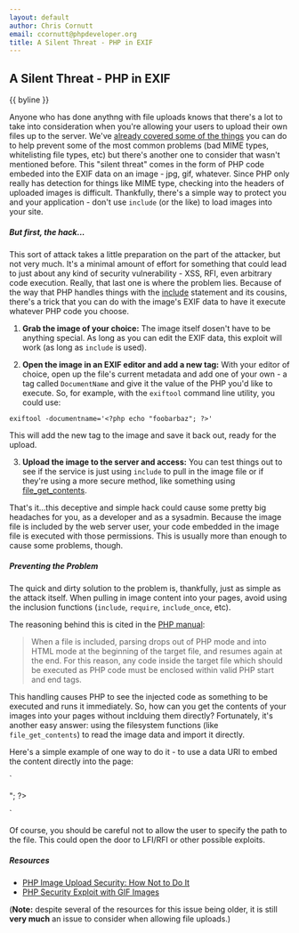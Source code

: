 ```yaml
---
layout: default
author: Chris Cornutt
email: ccornutt@phpdeveloper.org
title: A Silent Threat - PHP in EXIF
---
```


A Silent Threat - PHP in EXIF
--------------

{{ byline }}

Anyone who has done anythng with file uploads knows that there's a lot to take into
consideration when you're allowing your users to upload their own files up to the server.
We've [already covered some of the things](2012/08/21/Effective-Upload-Handling-Tips.html)
you can do to help prevent some of the most common problems (bad MIME types, whitelisting
file types, etc) but there's another one to consider that wasn't mentioned before. This
"silent threat" comes in the form of PHP code embeded into the EXIF data on an image - jpg,
gif, whatever. Since PHP only really has detection for things like MIME type, checking into
the headers of uploaded images is difficult. Thankfully, there's a simple way to protect
you and your application - don't use `include` (or the like) to load images into your site.

##### But first, the hack...

This sort of attack takes a little preparation on the part of the attacker, but not very
much. It's a minimal amount of effort for something that could lead to just about any
kind of security vulnerability - XSS, RFI, even arbitrary code execution. Really, that
last one is where the problem lies. Because of the way that PHP handles things with the
[include](http://php.net/include) statement and its cousins, there's a trick that you 
can do with the image's EXIF data to have it execute whatever PHP code you choose.

1. **Grab the image of your choice:** The image itself dosen't have to be anything special.
As long as you can edit the EXIF data, this exploit will work (as long as `include` is used).

2. **Open the image in an EXIF editor and add a new tag:** With your editor of choice, 
open up the file's current metadata and add one of your own - a tag called `DocumentName`
and give it the value of the PHP you'd like to execute. So, for example, with the `exiftool`
command line utility, you could use:

  `exiftool -documentname='<?php echo "foobarbaz"; ?>'`

  This will add the new tag to the image and save it back out, ready for the upload.

3. **Upload the image to the server and access:** You can test things out to see if the
service is just using `include` to pull in the image file or if they're using a more 
secure method, like something using [file_get_contents](http://php.net/file_get_contents).

That's it...this deceptive and simple hack could cause some pretty big headaches for you, 
as a developer and as a sysadmin. Because the image file is included by the web server user,
your code embedded in the image file is executed with those permissions. This is usually more
than enough to cause some problems, though.

##### Preventing the Problem

The quick and dirty solution to the problem is, thankfully, just as simple as the attack itself.
When pulling in image content into your pages, avoid using the inclusion functions (`include`, 
`require`, `include_once`, etc). 

The reasoning behind this is cited in the [PHP manual](http://us3.php.net/manual/en/function.include.php):

> When a file is included, parsing drops out of PHP mode and into HTML mode at the beginning of the 
> target file, and resumes again at the end. For this reason, any code inside the target file which 
> should be executed as PHP code must be enclosed within valid PHP start and end tags.

This handling causes PHP to see the injected code as something to be executed and runs it immediately.
So, how can you get the contents of your images into your pages without inclduing them directly? 
Fortunately, it's another easy answer: using the filesystem functions (like `file_get_contents`) to
read the image data and import it directly.

Here's a simple example of one way to do it - to use a data URI to embed the content directly into 
the page:

`
<?php
$contents = file_get_contents('/path/to/files/image1.jpg');
echo '<img src="data:image/jpeg;base64,'.base64_encode($contents).">";
?>
`

Of course, you should be careful not to allow the user to specify the path to the file. This
could open the door to LFI/RFI or other possible exploits.


##### Resources
- [PHP Image Upload Security: How Not to Do It](http://nullcandy.com/php-image-upload-security-how-not-to-do-it/)
- [PHP Security Exploit with GIF Images](http://www.phpclasses.org/blog/post/67-PHP-security-exploit-with-GIF-images.html)

(**Note:** despite several of the resources for this issue being older, it is still **very much** an issue
to consider when allowing file uploads.)
